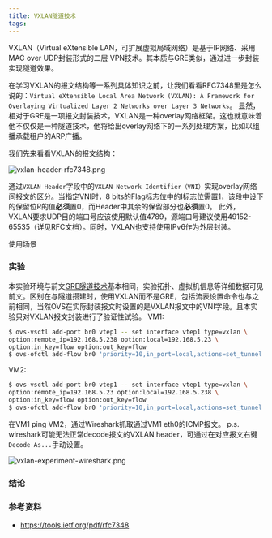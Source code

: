 ```yaml
---
title: VXLAN隧道技术
tags:
---
```


VXLAN（Virtual eXtensible LAN，可扩展虚拟局域网络）是基于IP网络、采用MAC over UDP封装形式的二层 VPN技术。其本质与GRE类似，通过进一步封装实现隧道效果。

在学习VXLAN的报文结构等一系列具体知识之前，让我们看看RFC7348里是怎么说的：`Virtual eXtensible Local Area Network (VXLAN): A Framework for Overlaying Virtualized Layer 2 Networks over Layer 3 Networks`。
显然，相对于GRE是一项报文封装技术，VXLAN是一种overlay网络框架。这也就意味着他不仅仅是一种隧道技术，他将给出overlay网络下的一系列处理方案，比如以组播承载租户的ARP广播。

<!-- more -->

我们先来看看VXLAN的报文结构：

![vxlan-header-rfc7348.png](./vxlan-header-rfc7348.png)

通过`VXLAN Header`字段中的`VXLAN Network Identifier（VNI）`实现overlay网络间报文的区分。当指定VNI时，8 bits的Flag标志位中的I标志位需置1，该段中设下的保留位R的值**必须**置0，而Header中其余的保留部分也**必须**置0。
此外，VXLAN要求UDP目的端口号应该使用默认值4789，源端口号建议使用49152-65535（详见RFC文档）。同时，VXLAN也支持使用IPv6作为外层封装。

使用场景

### 实验

本实验环境与前文[GRE隧道技术](http://warcy.github.io/2016/04/29/GRE%E9%9A%A7%E9%81%93%E6%8A%80%E6%9C%AF/)基本相同，实验拓扑、虚拟机信息等详细数据可见前文。区别在与隧道搭建时，使用VXLAN而不是GRE，包括流表设置命令也与之前相同，当然OVS在实际封装报文时设置的是VXLAN报文中的VNI字段。且本实验只对VXLAN报文封装进行了验证性试验。
VM1:

```bash
$ ovs-vsctl add-port br0 vtep1 -- set interface vtep1 type=vxlan \
option:remote_ip=192.168.5.238 option:local=192.168.5.23 \
option:in_key=flow option:out_key=flow
$ ovs-ofctl add-flow br0 'priority=10,in_port=local,actions=set_tunnel:10,output=2'
```

VM2:

```bash
$ ovs-vsctl add-port br0 vtep1 -- set interface vtep1 type=vxlan \
option:remote_ip=192.168.5.23 option:local=192.168.5.238 \
option:in_key=flow option:out_key=flow
$ ovs-ofctl add-flow br0 'priority=10,in_port=local,actions=set_tunnel:10,output=2'
```

在VM1 ping VM2，通过Wireshark抓取通过VM1 eth0的ICMP报文。
p.s. wireshark可能无法正常decode报文的VXLAN header，可通过在对应报文右键`Decode As...`手动设置。

![vxlan-experiment-wireshark.png](./vxlan-experiment-wireshark.png)


### 结论


### 参考资料

- https://tools.ietf.org/pdf/rfc7348
